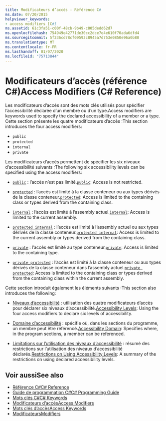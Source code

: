 ```yaml
---
title: Modificateurs d’accès - Référence C#
ms.date: 07/20/2015
helpviewer_keywords:
- access modifiers [C#]
ms.assetid: 61c3fa51-c00f-48cb-9b49-c805dedd62d7
ms.openlocfilehash: 754949e42771de30cc2dce7e4e610f70ada6dfd4
ms.sourcegitcommit: 5f236cd78cf09593c8945a7d753e0850e96a0b80
ms.translationtype: MT
ms.contentlocale: fr-FR
ms.lasthandoff: 01/07/2020
ms.locfileid: "75713844"
---
```

# <a name="access-modifiers-c-reference"></a><span data-ttu-id="a39c7-102">Modificateurs d’accès (référence C#)</span><span class="sxs-lookup"><span data-stu-id="a39c7-102">Access Modifiers (C# Reference)</span></span>
<span data-ttu-id="a39c7-103">Les modificateurs d’accès sont des mots clés utilisés pour spécifier l’accessibilité déclarée d’un membre ou d’un type.</span><span class="sxs-lookup"><span data-stu-id="a39c7-103">Access modifiers are keywords used to specify the declared accessibility of a member or a type.</span></span> <span data-ttu-id="a39c7-104">Cette section présente les quatre modificateurs d’accès :</span><span class="sxs-lookup"><span data-stu-id="a39c7-104">This section introduces the four access modifiers:</span></span>  
  
- `public`
- `protected`
- `internal`
- `private`
  
 <span data-ttu-id="a39c7-105">Les modificateurs d’accès permettent de spécifier les six niveaux d’accessibilité suivants :</span><span class="sxs-lookup"><span data-stu-id="a39c7-105">The following six accessibility levels can be specified using the access modifiers:</span></span>  
  
- <span data-ttu-id="a39c7-106">[`public`](public.md) : l’accès n’est pas limité.</span><span class="sxs-lookup"><span data-stu-id="a39c7-106">[`public`](public.md): Access is not restricted.</span></span>  
  
- <span data-ttu-id="a39c7-107">[`protected`](protected.md) : l’accès est limité à la classe conteneur ou aux types dérivés de la classe conteneur.</span><span class="sxs-lookup"><span data-stu-id="a39c7-107">[`protected`](protected.md): Access is limited to the containing class or types derived from the containing class.</span></span>  
  
- <span data-ttu-id="a39c7-108">[`internal`](internal.md) : l’accès est limité à l’assembly actuel.</span><span class="sxs-lookup"><span data-stu-id="a39c7-108">[`internal`](internal.md): Access is limited to the current assembly.</span></span>  
  
- <span data-ttu-id="a39c7-109">[`protected internal`](protected-internal.md) : l’accès est limité à l’assembly actuel ou aux types dérivés de la classe conteneur.</span><span class="sxs-lookup"><span data-stu-id="a39c7-109">[`protected internal`](protected-internal.md): Access is limited to the current assembly or types derived from the containing class.</span></span>  
  
- <span data-ttu-id="a39c7-110">[`private`](private.md) : l’accès est limité au type conteneur.</span><span class="sxs-lookup"><span data-stu-id="a39c7-110">[`private`](private.md): Access is limited to the containing type.</span></span>  

- <span data-ttu-id="a39c7-111">[`private protected`](private-protected.md) : l’accès est limité à la classe conteneur ou aux types dérivés de la classe conteneur dans l’assembly actuel.</span><span class="sxs-lookup"><span data-stu-id="a39c7-111">[`private protected`](private-protected.md): Access is limited to the containing class or types derived from the containing class within the current assembly.</span></span>  
  
 <span data-ttu-id="a39c7-112">Cette section introduit également les éléments suivants :</span><span class="sxs-lookup"><span data-stu-id="a39c7-112">This section also introduces the following:</span></span>  
  
- <span data-ttu-id="a39c7-113">[Niveaux d’accessibilité](./accessibility-levels.md) : utilisation des quatre modificateurs d’accès pour déclarer six niveaux d’accessibilité.</span><span class="sxs-lookup"><span data-stu-id="a39c7-113">[Accessibility Levels](./accessibility-levels.md): Using the four access modifiers to declare six levels of accessibility.</span></span>  
  
- <span data-ttu-id="a39c7-114">[Domaine d’accessibilité](./accessibility-domain.md) : spécifie où, dans les sections du programme, un membre peut être référencé.</span><span class="sxs-lookup"><span data-stu-id="a39c7-114">[Accessibility Domain](./accessibility-domain.md): Specifies where, in the program sections, a member can be referenced.</span></span>  
  
- <span data-ttu-id="a39c7-115">[Limitations sur l’utilisation des niveaux d’accessibilité](./restrictions-on-using-accessibility-levels.md) : résumé des restrictions sur l’utilisation des niveaux d’accessibilité déclarés.</span><span class="sxs-lookup"><span data-stu-id="a39c7-115">[Restrictions on Using Accessibility Levels](./restrictions-on-using-accessibility-levels.md): A summary of the restrictions on using declared accessibility levels.</span></span>  
  
## <a name="see-also"></a><span data-ttu-id="a39c7-116">Voir aussi</span><span class="sxs-lookup"><span data-stu-id="a39c7-116">See also</span></span>

- [<span data-ttu-id="a39c7-117">Référence C#</span><span class="sxs-lookup"><span data-stu-id="a39c7-117">C# Reference</span></span>](../index.md)
- [<span data-ttu-id="a39c7-118">Guide de programmation C#</span><span class="sxs-lookup"><span data-stu-id="a39c7-118">C# Programming Guide</span></span>](../../programming-guide/index.md)
- [<span data-ttu-id="a39c7-119">Mots clés C#</span><span class="sxs-lookup"><span data-stu-id="a39c7-119">C# Keywords</span></span>](./index.md)
- [<span data-ttu-id="a39c7-120">Modificateurs d’accès</span><span class="sxs-lookup"><span data-stu-id="a39c7-120">Access Modifiers</span></span>](../../programming-guide/classes-and-structs/access-modifiers.md)
- [<span data-ttu-id="a39c7-121">Mots clés d’accès</span><span class="sxs-lookup"><span data-stu-id="a39c7-121">Access Keywords</span></span>](base.md)
- [<span data-ttu-id="a39c7-122">Modificateurs</span><span class="sxs-lookup"><span data-stu-id="a39c7-122">Modifiers</span></span>](index.md)
